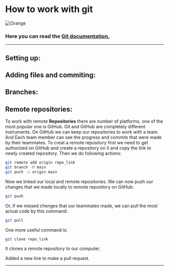 # How to work with git

![Orange](orange.png)

### Here you can read the [Git documentation.](https://git-scm.com/doc)
---

## Setting up:

## Adding files and commiting:

## Branches:

## Remote repositories:

To work with remote **Repositories** there are number of platforms, one of the most popular one is GitHub. Git and GitHub are completely different instruments. On GitHub we can keep our repositories to work with a team. And Each team member can see the progress and commits that were made by their teammates. To creat a remote repository first we need to get authorized on GitHub and create a repository on it and copy the link to newly created repository. Then we do following actions: 

```sh
git remote add origin repo_link
git branch -M main
git puch -u origin main
```
Now we linked our local and remote repositories.
We can now push our changes that we made locally to remote repository on GitHub:

```sh
git push
```

Or, if we missed chenges that our teammates made, we can pull the most actual code by this command:

```sh
git pull
```

One more useful command is:

```sh
git clone repo_link
```

It clones a remote repository to our computer.

Added a new line to make a pull request.

---